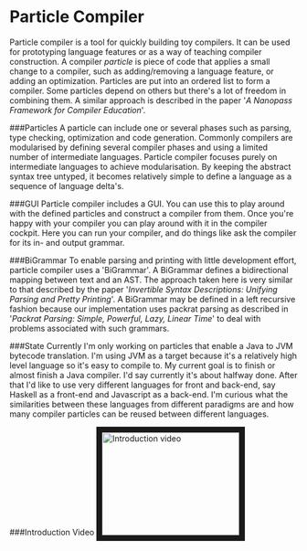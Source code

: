 Particle Compiler
===============

Particle compiler is a tool for quickly building toy compilers. It can be used for prototyping language features or as a way of teaching compiler construction.
A compiler *particle* is piece of code that applies a small change to a compiler, such as adding/removing a language feature, or adding an optimization. Particles are put into an ordered list to form a compiler. Some particles depend on others but there's a lot of freedom in combining them. A similar approach is described in the paper '*A Nanopass Framework for Compiler Education*'.

###Particles
A particle can include one or several phases such as parsing, type checking, optimization and code generation.
Commonly compilers are modularised by defining several compiler phases and using a limited number of intermediate languages.
Particle compiler focuses purely on intermediate languages to achieve modularisation.
By keeping the abstract syntax tree untyped, it becomes relatively simple to define a language as a sequence of language delta's.

###GUI
Particle compiler includes a GUI. You can use this to play around with the defined particles and construct a compiler from them.
Once you're happy with your compiler you can play around with it in the compiler cockpit. Here you can run your compiler,
and do things like ask the compiler for its in- and output grammar.

###BiGrammar
To enable parsing and printing with little development effort, particle compiler uses a 'BiGrammar'.
A BiGrammar defines a bidirectional mapping between text and an AST.
The approach taken here is very similar to that described by the paper '*Invertible Syntax Descriptions: Unifying Parsing and Pretty Printing*'.
A BiGrammar may be defined in a left recursive fashion because our implementation uses packrat parsing as described in
'*Packrat Parsing: Simple, Powerful, Lazy, Linear Time*' to deal with problems associated with such grammars.

###State
Currently I'm only working on particles that enable a Java to JVM bytecode translation. I'm using JVM as a target because it's a relatively high level language so it's easy to compile to. My current goal is to finish or almost finish a Java compiler. I'd say currently it's about halfway done. After that I'd like to use very different languages for front and back-end, say Haskell as a front-end and Javascript as a back-end. I'm curious what the similarities between these languages from different paradigms are and how many compiler particles can be reused between different languages.

###Introduction Video
<a href="http://www.youtube.com/watch?feature=player_embedded&v=IHFHcf61g-k
" target="_blank"><img src="http://img.youtube.com/vi/IHFHcf61g-k/0.jpg" 
alt="Introduction video" width="240" height="180" border="10" /></a>
